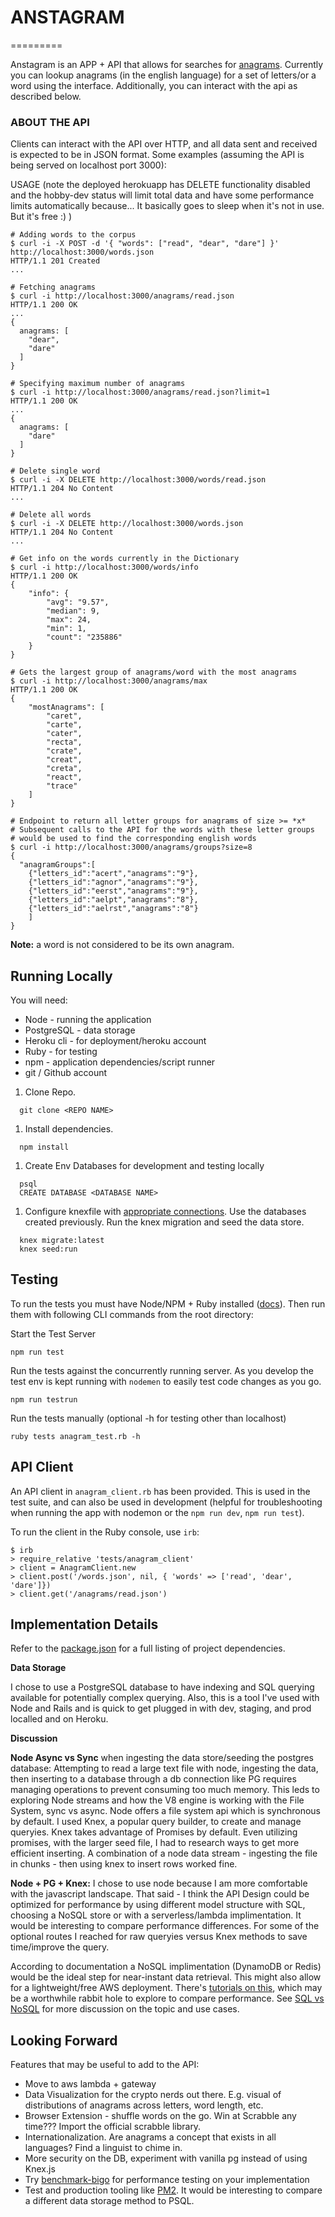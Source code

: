 # ANSTAGRAM

=========

Anstagram is an APP + API that allows for searches for [anagrams](https://en.wikipedia.org/wiki/Anagram). Currently you can lookup anagrams (in the english language) for a set of letters/or a word using the interface. Additionally, you can interact with the api as described below. 

### ABOUT THE API

Clients can interact with the API over HTTP, and all data sent and received is expected to be in JSON format. Some examples (assuming the API is being served on localhost port 3000):

USAGE 
(note the deployed herokuapp has DELETE functionality disabled and the hobby-dev status will limit total data  and have some performance limits automatically because... It basically goes to sleep when it's not in use. But it's free :) )

```{bash}
# Adding words to the corpus
$ curl -i -X POST -d '{ "words": ["read", "dear", "dare"] }' http://localhost:3000/words.json
HTTP/1.1 201 Created
...

# Fetching anagrams
$ curl -i http://localhost:3000/anagrams/read.json
HTTP/1.1 200 OK
...
{
  anagrams: [
    "dear",
    "dare"
  ]
}

# Specifying maximum number of anagrams
$ curl -i http://localhost:3000/anagrams/read.json?limit=1
HTTP/1.1 200 OK
...
{
  anagrams: [
    "dare"
  ]
}

# Delete single word
$ curl -i -X DELETE http://localhost:3000/words/read.json
HTTP/1.1 204 No Content
...

# Delete all words
$ curl -i -X DELETE http://localhost:3000/words.json
HTTP/1.1 204 No Content
...

# Get info on the words currently in the Dictionary
$ curl -i http://localhost:3000/words/info
HTTP/1.1 200 OK
{
    "info": {
        "avg": "9.57",
        "median": 9,
        "max": 24,
        "min": 1,
        "count": "235886"
    }
}

# Gets the largest group of anagrams/word with the most anagrams
$ curl -i http://localhost:3000/anagrams/max
HTTP/1.1 200 OK
{
    "mostAnagrams": [
        "caret",
        "carte",
        "cater",
        "recta",
        "crate",
        "creat",
        "creta",
        "react",
        "trace"
    ]
}

# Endpoint to return all letter groups for anagrams of size >= *x*
# Subsequent calls to the API for the words with these letter groups
# would be used to find the corresponding english words
$ curl -i http://localhost:3000/anagrams/groups?size=8
{
  "anagramGroups":[
    {"letters_id":"acert","anagrams":"9"},
    {"letters_id":"agnor","anagrams":"9"},
    {"letters_id":"eerst","anagrams":"9"},
    {"letters_id":"aelpt","anagrams":"8"},
    {"letters_id":"aelrst","anagrams":"8"}
    ]
}

```

**Note:** a word is not considered to be its own anagram.

## Running Locally

You will need:
- Node - running the application
- PostgreSQL - data storage
- Heroku cli - for deployment/heroku account
- Ruby - for testing
- npm - application dependencies/script runner
- git / Github account

1. Clone Repo.

  ```{bash}
    git clone <REPO NAME>
  ```

1. Install dependencies.

  ```{bash}
    npm install
  ```

1. Create Env Databases for development and testing locally

  ```{bash}
    psql
    CREATE DATABASE <DATABASE NAME>
  ```

1. Configure knexfile with [appropriate connections](knexfile.js). Use the databases created previously. Run the knex migration and seed the data store.

  ```{base}
    knex migrate:latest
    knex seed:run
  ```


## Testing

To run the tests you must have Node/NPM + Ruby installed ([docs](https://www.ruby-lang.org/en/documentation/installation/)). Then run them with following CLI commands from the root directory:

Start the Test Server

```{bash}
npm run test
```

Run the tests against the concurrently running server. As you develop the test env is kept running with `nodemen` to easily test code changes as you go.

```{bash}
npm run testrun
```

Run the tests manually (optional -h for testing other than localhost)

```{bash}
ruby tests anagram_test.rb -h
```

## API Client

An API client in `anagram_client.rb` has been provided. This is used in the test suite, and can also be used in development (helpful for troubleshooting when running the app with nodemon or the `npm run dev`, `npm run test`).

To run the client in the Ruby console, use `irb`:

```{ruby}
$ irb
> require_relative 'tests/anagram_client'
> client = AnagramClient.new
> client.post('/words.json', nil, { 'words' => ['read', 'dear', 'dare']})
> client.get('/anagrams/read.json')
```

## Implementation Details

Refer to the [package.json](./package.json) for a full listing of project dependencies.

**Data Storage**

I chose to use a PostgreSQL database to have indexing and SQL querying available for potentially complex querying. Also, this is a tool I've used with Node and Rails and is quick to get plugged in with dev, staging, and prod localled and on Heroku.

**Discussion**

**Node Async vs Sync** when ingesting the data store/seeding the postgres database: Attempting to read a large text file with node, ingesting the data, then inserting to a database through a db connection like PG requires managing operations to prevent consuming too much memory. This leds to exploring Node streams and how the V8 engine is working with the File System, sync vs async. Node offers a file system api which is synchronous by default. I used Knex, a popular query builder, to create and manage queryies. Knex takes advantage of Promises by default. Even utilizing promises, with the larger seed file, I had to research ways to get more efficient inserting. A combination of a node data stream - ingesting the file in chunks - then using knex to insert rows worked fine.

**Node + PG + Knex:** I chose to use node because I am more comfortable with the javascript landscape. That said - I think the API Design could be optimized for performance by using different model structure with SQL, choosing a NoSQL store or with a serverless/lambda implimentation. It would be interesting to compare performance differences. For some of the optional routes I reached for raw queryies versus Knex methods to save time/improve the query.

According to documentation a NoSQL implimentation (DynamoDB or Redis) would be the ideal step for near-instant data retrieval. This might also allow for a lightweight/free AWS deployment. There's [tutorials on this](https://serverless.com/blog/node-rest-api-with-serverless-lambda-and-dynamodb/), which may be a worthwhile rabbit hole to explore to compare performance. See [SQL vs NoSQL](https://www.xplenty.com/blog/the-sql-vs-nosql-difference/) for more discussion on the topic and use cases.

## Looking Forward

Features that may be useful to add to the API:

- Move to aws lambda + gateway
- Data Visualization for the crypto nerds out there. E.g. visual of distributions of anagrams across letters, word length, etc.
- Browser Extension - shuffle words on the go. Win at Scrabble any time??? Import the official scrabble library.
- Internationalization. Are anagrams a concept that exists in all languages? Find a linguist to chime in.
- More security on the DB, experiment with vanilla pg instead of using Knex.js
- Try [benchmark-bigo](https://github.com/davy/benchmark-bigo) for performance testing on your implementation
- Test and production tooling like [PM2](http://pm2.keymetrics.io/docs/usage/quick-start/). It would be interesting to compare a different data storage method to PSQL.
